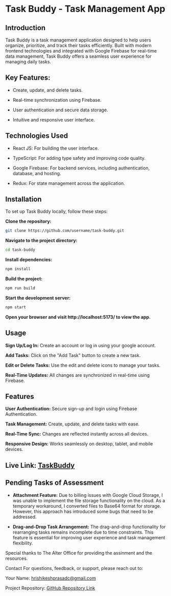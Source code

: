 # **Task Buddy - Task Management App**


## **Introduction**

Task Buddy is a task management application designed to help users organize, prioritize, and track their tasks efficiently. Built with modern frontend technologies and integrated with Google Firebase for real-time data management, Task Buddy offers a seamless user experience for managing daily tasks.

## **Key Features:**

- Create, update, and delete tasks.

- Real-time synchronization using Firebase.

- User authentication and secure data storage.

- Intuitive and responsive user interface.

## **Technologies Used**

- React JS: For building the user interface.

- TypeScript: For adding type safety and improving code quality.

- Google Firebase: For backend services, including authentication, database, and hosting.

- Redux: For state management across the application.

## **Installation**

To set up Task Buddy locally, follow these steps:


**Clone the repository:**

```bash
git clone https://github.com/username/task-buddy.git
```
**Navigate to the project directory:**

```bash
cd task-buddy
```
**Install dependencies:**

```bash
npm install
```
**Build the project:**

```bash
npm run build
```
**Start the development server:**

```bash
npm start
```
**Open your browser and visit http://localhost:5173/ to view the app.**


## **Usage**

**Sign Up/Log In:** Create an account or log in using your google account.

**Add Tasks:** Click on the "Add Task" button to create a new task.

**Edit or Delete Tasks:** Use the edit and delete icons to manage your tasks.

**Real-Time Updates:** All changes are synchronized in real-time using Firebase.


## **Features**

**User Authentication:** Secure sign-up and login using Firebase Authentication.

**Task Management:** Create, update, and delete tasks with ease.

**Real-Time Sync:** Changes are reflected instantly across all devices.

**Responsive Design:** Works seamlessly on desktop, tablet, and mobile devices.

## **Live Link:** [TaskBuddy](https://taskbuddy-sable.vercel.app/)

## Pending Tasks of Assessment

- **Attachment Feature:**
Due to billing issues with Google Cloud Storage, I was unable to implement the file storage functionality on the cloud. As a temporary workaround, I converted files to Base64 format for storage. However, this approach has introduced some bugs that need to be addressed.

- **Drag-and-Drop Task Arrangement:**
The drag-and-drop functionality for rearranging tasks remains incomplete due to time constraints. This feature is essential for improving user experience and task management flexibility.

Special thanks to The Alter Office for providing the assinment and the resources.

Contact
For questions, feedback, or support, please reach out to:

Your Name: hrishikeshprasadc@gmail.com

Project Repository: [GitHub Repository Link](https://github.com/hr-ishi94/task-buddy-app/)
